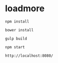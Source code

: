 # loadmore


```
npm install
```

```
bower install
```

```
gulp build
```

```
npm start
```

```
http://localhost:8080/
```
